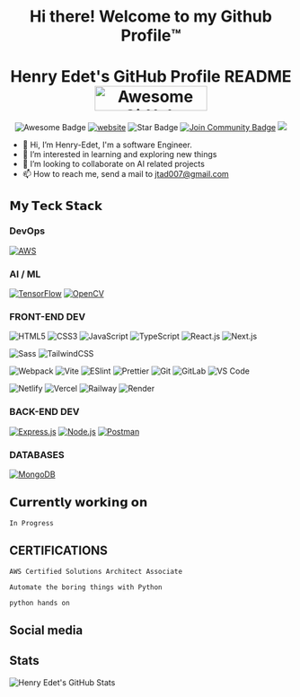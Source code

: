 <h1 align="center">Hi there! Welcome to my Github Profile™️</h1>

<h1 align="center">Henry Edet's GitHub Profile README
<a href="https://www.producthunt.com/posts/awesome-github-profiles?utm_source=badge-featured&utm_medium=badge&utm_souce=badge-awesome-github-profiles" target="_blank"><img src="https://api.producthunt.com/widgets/embed-image/v1/featured.svg?post_id=277987&theme=light" alt="Awesome GitHub Profiles - Best curated list of developers readme, updated every 15 min | Product Hunt" style="width: 200px; height: 44px;" width="200" height="44" /></a></h1>
<div align="center">
<img src="https://cdn.rawgit.com/sindresorhus/awesome/d7305f38d29fed78fa85652e3a63e154dd8e8829/media/badge.svg" alt="Awesome Badge"/>
<a href="https://arbeitnow.com/?utm_source=awesome-github-profile-readme"><img src="https://img.shields.io/static/v1?label=&labelColor=505050&message=arbeitnow&color=%230076D6&style=flat&logo=google-chrome&logoColor=%230076D6" alt="website"/></a>
<img src="https://img.shields.io/static/v1?label=%F0%9F%8C%9F&message=If%20Useful&style=style=flat&color=BC4E99" alt="Star Badge"/>
<a href="https://discord.gg/XTW52Kt"><img src="https://img.shields.io/discord/733027681184251937.svg?style=flat&label=Join%20Community&color=7289DA" alt="Join Community Badge"/></a>
<a href="https://lnnkin.co/@x" ><img src="https://img.shields.io/twitter/follow/peniedd.svg?style=social" /> </a>
<br></div>


- 👋 Hi, I’m Henry-Edet, I'm a software Engineer.
- 👀 I’m interested in learning and exploring new things
- 💞️ I’m looking to collaborate on AI related projects
- 📫 How to reach me, send a mail to jtad007@gmail.com


## 𝗠𝘆 𝗧𝗲𝗰𝗸 𝗦𝘁𝗮𝗰𝗸

###  DevOps

[![AWS](https://img.shields.io/badge/-AWS-%23FF9900?style=flat-square&logo=amazon-aws&logoColor=white)](https://aws.amazon.com/)

###  AI / ML

[![TensorFlow](https://img.shields.io/badge/-TensorFlow-%23FF6F00?style=flat-square&logo=tensorflow&logoColor=white)](https://www.tensorflow.org/)
[![OpenCV](https://img.shields.io/badge/-OpenCV-%235C3EE8?style=flat-square&logo=opencv&logoColor=white)](https://opencv.org/)

###  FRONT-END DEV

![HTML5](https://img.shields.io/badge/-HTML5-%23E44D27?style=flat-square&logo=html5&logoColor=ffffff)
![CSS3](https://img.shields.io/badge/-CSS3-%231572B6?style=flat-square&logo=css3)
![JavaScript](https://img.shields.io/badge/-JavaScript-%23F7DF1C?style=flat-square&logo=javascript&logoColor=000000&labelColor=%23F7DF1C&color=%23FFCE5A)
![TypeScript](https://img.shields.io/badge/-TypeScript-007ACC?style=flat-square&logo=typescript&logoColor=white)
![React.js](https://img.shields.io/badge/-React.js-%23282C34?style=flat-square&logo=react)
![Next.js](https://img.shields.io/badge/-Next.js-%23000000?style=flat-square&logo=nextdotjs)

![Sass](https://img.shields.io/badge/-Sass-%23CC6699?style=flat-square&logo=sass&logoColor=ffffff)
![TailwindCSS](https://img.shields.io/badge/-TailwindCSS-%231a202c?style=flat-square&logo=tailwind-css)

![Webpack](https://img.shields.io/badge/-Webpack-%232C3A42?style=flat-square&logo=webpack)
![Vite](https://img.shields.io/badge/-Vite-%23646CFF?style=flat-square&logo=vite&logoColor=ffffff)
![ESlint](https://img.shields.io/badge/-ESLint-%234B32C3?style=flat-square&logo=eslint)
![Prettier](https://img.shields.io/badge/-Prettier-%23F7B93E?style=flat-square&logo=prettier&logoColor=ffffff)
![Git](https://img.shields.io/badge/-Git-%23F05032?style=flat-square&logo=git&logoColor=%23ffffff)
![GitLab](https://img.shields.io/badge/-GitLab-FCA121?style=flat-square&logo=gitlab)
![VS Code](https://img.shields.io/badge/-VSCode-%23007ACC?style=flat-square&logo=visual-studio-code)

![Netlify](https://img.shields.io/badge/-Netlify-%2300C7B7?style=flat-square&logo=netlify&logoColor=ffffff)
![Vercel](https://img.shields.io/badge/-Vercel-%23ffffff?style=flat-square&logo=vercel&logoColor=000000)
![Railway](https://img.shields.io/badge/-Railway-%230B0D0E?style=flat-square&logo=railway)
![Render](https://img.shields.io/badge/-Render-%2346E3B7?style=flat-square&logo=render&logoColor=ffffff)

###    BACK-END DEV

[![Express.js](https://img.shields.io/badge/-Express.js-%23000000?style=for-the-badge&logo=express&logoColor=white)](https://expressjs.com/)
[![Node.js](https://img.shields.io/badge/-Node.js-%23339933?style=for-the-badge&logo=node.js&logoColor=white)](https://nodejs.org/)
[![Postman](https://img.shields.io/badge/-Postman-%23FF6C37?style=for-the-badge&logo=postman&logoColor=white)](https://www.postman.com/)

###    DATABASES

[![MongoDB](https://img.shields.io/badge/-MongoDB-%2347A248?style=for-the-badge&logo=mongodb&logoColor=white)](https://www.mongodb.com/)


## 𝗖𝘂𝗿𝗿𝗲𝗻𝘁𝗹𝘆 𝘄𝗼𝗿𝗸𝗶𝗻𝗴 𝗼𝗻

    In Progress



##  CERTIFICATIONS

    AWS Certified Solutions Architect Associate

    Automate the boring things with Python

    python hands on

##    Social media



##    Stats

![Henry Edet's GitHub Stats](https://github-readme-stats.vercel.app/api?username=Henry-Edet&show_icons=true&theme=tokyonight)


<!---
Henry-Edet/Henry-Edet is a ✨ special ✨ repository because its `README.md` (this file) appears on your GitHub profile.
You can click the Preview link to take a look at your changes.
--->
